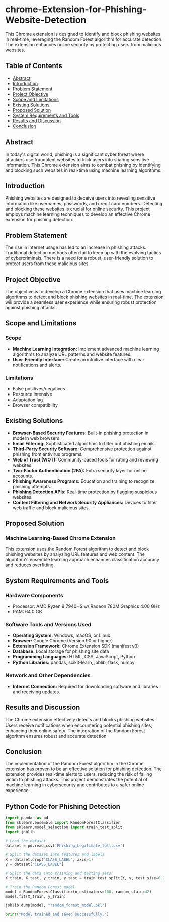 # chrome-Extension-for-Phishing-Website-Detection

This Chrome extension is designed to identify and block phishing websites in real-time, leveraging the Random Forest algorithm for accurate detection. The extension enhances online security by protecting users from malicious websites.

## Table of Contents

- [Abstract](#abstract)
- [Introduction](#introduction)
- [Problem Statement](#problem-statement)
- [Project Objective](#project-objective)
- [Scope and Limitations](#scope-and-limitations)
- [Existing Solutions](#existing-solutions)
- [Proposed Solution](#proposed-solution)
- [System Requirements and Tools](#system-requirements-and-tools)
- [Results and Discussion](#results-and-discussion)
- [Conclusion](#conclusion)

## Abstract

In today's digital world, phishing is a significant cyber threat where attackers use fraudulent websites to trick users into sharing sensitive information. This Chrome extension aims to combat phishing by identifying and blocking such websites in real-time using machine learning algorithms.

## Introduction

Phishing websites are designed to deceive users into revealing sensitive information like usernames, passwords, and credit card numbers. Detecting and blocking these websites is crucial for online security. This project employs machine learning techniques to develop an effective Chrome extension for phishing detection.

## Problem Statement

The rise in internet usage has led to an increase in phishing attacks. Traditional detection methods often fail to keep up with the evolving tactics of cybercriminals. There is a need for a robust, user-friendly solution to protect users from these malicious sites.

## Project Objective

The objective is to develop a Chrome extension that uses machine learning algorithms to detect and block phishing websites in real-time. The extension will provide a seamless user experience while ensuring robust protection against phishing attacks.

## Scope and Limitations

### Scope
- **Machine Learning Integration:** Implement advanced machine learning algorithms to analyze URL patterns and website features.
- **User-Friendly Interface:** Create an intuitive interface with clear notifications and alerts.

### Limitations
- False positives/negatives
- Resource intensive
- Adaptation lag
- Browser compatibility

## Existing Solutions

- **Browser-Based Security Features:** Built-in phishing protection in modern web browsers.
- **Email Filtering:** Sophisticated algorithms to filter out phishing emails.
- **Third-Party Security Software:** Comprehensive protection against phishing from antivirus programs.
- **Web of Trust (WOT):** Community-based tools for rating and reviewing websites.
- **Two-Factor Authentication (2FA):** Extra security layer for online accounts.
- **Phishing Awareness Programs:** Education and training to recognize phishing attempts.
- **Phishing Detection APIs:** Real-time protection by flagging suspicious websites.
- **Content Filtering and Network Security Appliances:** Devices to filter web traffic and block malicious sites.

## Proposed Solution

### Machine Learning-Based Chrome Extension
This extension uses the Random Forest algorithm to detect and block phishing websites by analyzing URL features and web content. The algorithm's ensemble learning approach enhances classification accuracy and reduces overfitting.

## System Requirements and Tools

### Hardware Components
- Processor: AMD Ryzen 9 7940HS w/ Radeon 780M Graphics 4.00 GHz
- RAM: 64.0 GB

### Software Tools and Versions Used
- **Operating System:** Windows, macOS, or Linux
- **Browser:** Google Chrome (Version 90 or higher)
- **Extension Framework:** Chrome Extension SDK (manifest v3)
- **Database:** Local storage for phishing site data
- **Programming Languages:** HTML, CSS, JavaScript, Python
- **Python Libraries:** pandas, scikit-learn, joblib, flask, numpy

### Network and Other Dependencies
- **Internet Connection:** Required for downloading software and libraries and receiving updates.

## Results and Discussion

The Chrome extension effectively detects and blocks phishing websites. Users receive notifications when encountering potential phishing sites, enhancing their online safety. The integration of the Random Forest algorithm ensures robust and accurate detection.

## Conclusion

The implementation of the Random Forest algorithm in the Chrome extension has proven to be an effective solution for phishing detection. The extension provides real-time alerts to users, reducing the risk of falling victim to phishing attacks. This project demonstrates the potential of machine learning in cybersecurity and contributes to a safer online experience.

## Python Code for Phishing Detection

```python
import pandas as pd
from sklearn.ensemble import RandomForestClassifier
from sklearn.model_selection import train_test_split
import joblib

# Load the dataset
dataset = pd.read_csv('Phishing_Legitimate_full.csv')

# Split the dataset into features and labels
X = dataset.drop("CLASS_LABEL", axis=1)
y = dataset["CLASS_LABEL"]

# Split the data into training and testing sets
X_train, X_test, y_train, y_test = train_test_split(X, y, test_size=0.2, random_state=42)

# Train the Random Forest model
model = RandomForestClassifier(n_estimators=100, random_state=42)
model.fit(X_train, y_train)

joblib.dump(model, "random_forest_model.pkl")

print("Model trained and saved successfully.")
